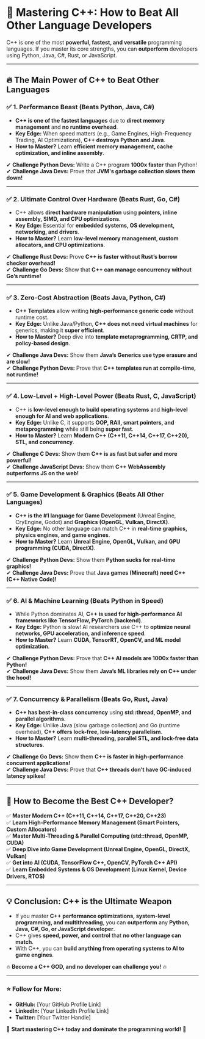 # 🚀 Mastering C++: How to Beat All Other Language Developers

C++ is one of the most **powerful, fastest, and versatile** programming languages. If you master its core strengths, you can **outperform** developers using Python, Java, C#, Rust, or JavaScript.  

---

## 🔥 The Main Power of C++ to Beat Other Languages

### ✅ 1. Performance Beast (Beats Python, Java, C#)
- **C++ is one of the fastest languages** due to **direct memory management** and **no runtime overhead**.  
- **Key Edge:** When speed matters (e.g., Game Engines, High-Frequency Trading, AI Optimizations), **C++ destroys Python and Java**.  
- **How to Master?** Learn **efficient memory management, cache optimization, and inline assembly**.  

✔ **Challenge Python Devs:** Write a C++ program **1000x faster** than Python!  
✔ **Challenge Java Devs:** Prove that **JVM's garbage collection slows them down!**  

---

### ✅ 2. Ultimate Control Over Hardware (Beats Rust, Go, C#)
- C++ allows **direct hardware manipulation** using **pointers, inline assembly, SIMD, and CPU optimizations**.  
- **Key Edge:** Essential for **embedded systems, OS development, networking, and drivers**.  
- **How to Master?** Learn **low-level memory management, custom allocators, and CPU optimizations**.  

✔ **Challenge Rust Devs:** Prove **C++ is faster without Rust’s borrow checker overhead!**  
✔ **Challenge Go Devs:** Show that **C++ can manage concurrency without Go’s runtime!**  

---

### ✅ 3. Zero-Cost Abstraction (Beats Java, Python, C#)
- **C++ Templates** allow writing **high-performance generic code** without runtime cost.  
- **Key Edge:** Unlike Java/Python, **C++ does not need virtual machines** for generics, making it **super efficient**.  
- **How to Master?** Deep dive into **template metaprogramming, CRTP, and policy-based design**.  

✔ **Challenge Java Devs:** Show them **Java’s Generics use type erasure and are slow!**  
✔ **Challenge Python Devs:** Prove that **C++ templates run at compile-time, not runtime!**  

---

### ✅ 4. Low-Level + High-Level Power (Beats Rust, C, JavaScript)
- C++ is **low-level enough to build operating systems** and **high-level enough for AI and web applications**.  
- **Key Edge:** Unlike C, it supports **OOP, RAII, smart pointers, and metaprogramming** while still being **super fast**.  
- **How to Master?** Learn **Modern C++ (C++11, C++14, C++17, C++20), STL, and concurrency**.  

✔ **Challenge C Devs:** Show them **C++ is as fast but safer and more powerful!**  
✔ **Challenge JavaScript Devs:** Show them **C++ WebAssembly outperforms JS on the web!**  

---

### ✅ 5. Game Development & Graphics (Beats All Other Languages)
- **C++ is the #1 language for Game Development** (Unreal Engine, CryEngine, Godot) and **Graphics (OpenGL, Vulkan, DirectX)**.  
- **Key Edge:** No other language can match C++ in **real-time graphics, physics engines, and game engines**.  
- **How to Master?** Learn **Unreal Engine, OpenGL, Vulkan, and GPU programming (CUDA, DirectX)**.  

✔ **Challenge Python Devs:** Show them **Python sucks for real-time graphics!**  
✔ **Challenge Java Devs:** Prove that **Java games (Minecraft) need C++ (C++ Native Code)!**  

---

### ✅ 6. AI & Machine Learning (Beats Python in Speed)
- While Python dominates AI, **C++ is used for high-performance AI frameworks like TensorFlow, PyTorch (backend)**.  
- **Key Edge:** Python is slow! AI researchers use C++ to **optimize neural networks, GPU acceleration, and inference speed**.  
- **How to Master?** Learn **CUDA, TensorRT, OpenCV, and ML model optimization**.  

✔ **Challenge Python Devs:** Prove that **C++ AI models are 1000x faster than Python!**  
✔ **Challenge Java Devs:** Show them **Java’s ML libraries rely on C++ under the hood!**  

---

### ✅ 7. Concurrency & Parallelism (Beats Go, Rust, Java)
- **C++ has best-in-class concurrency** using **std::thread, OpenMP, and parallel algorithms**.  
- **Key Edge:** Unlike Java (slow garbage collection) and Go (runtime overhead), **C++ offers lock-free, low-latency parallelism**.  
- **How to Master?** Learn **multi-threading, parallel STL, and lock-free data structures**.  

✔ **Challenge Go Devs:** Show them **C++ is faster in high-performance concurrent applications!**  
✔ **Challenge Java Devs:** Prove that **C++ threads don’t have GC-induced latency spikes!**  

---

## 🚀 How to Become the Best C++ Developer?

✅ **Master Modern C++ (C++11, C++14, C++17, C++20, C++23)**  
✅ **Learn High-Performance Memory Management (Smart Pointers, Custom Allocators)**  
✅ **Master Multi-Threading & Parallel Computing (std::thread, OpenMP, CUDA)**  
✅ **Deep Dive into Game Development (Unreal Engine, OpenGL, DirectX, Vulkan)**  
✅ **Get into AI (CUDA, TensorFlow C++, OpenCV, PyTorch C++ API)**  
✅ **Learn Embedded Systems & OS Development (Linux Kernel, Device Drivers, RTOS)**  

---

## 💡 Conclusion: C++ is the Ultimate Weapon
- If you master **C++ performance optimizations, system-level programming, and multithreading**, you can **outperform** any **Python, Java, C#, Go, or JavaScript developer**.  
- C++ gives **speed, power, and control** that **no other language can match**.  
- With C++, you can **build anything from operating systems to AI to game engines**.  

🔥 **Become a C++ GOD, and no developer can challenge you!** 🔥  

---

### ⭐ Follow for More:
- **GitHub:** [Your GitHub Profile Link]
- **LinkedIn:** [Your LinkedIn Profile Link]
- **Twitter:** [Your Twitter Handle]  

💪 **Start mastering C++ today and dominate the programming world!** 🚀  
